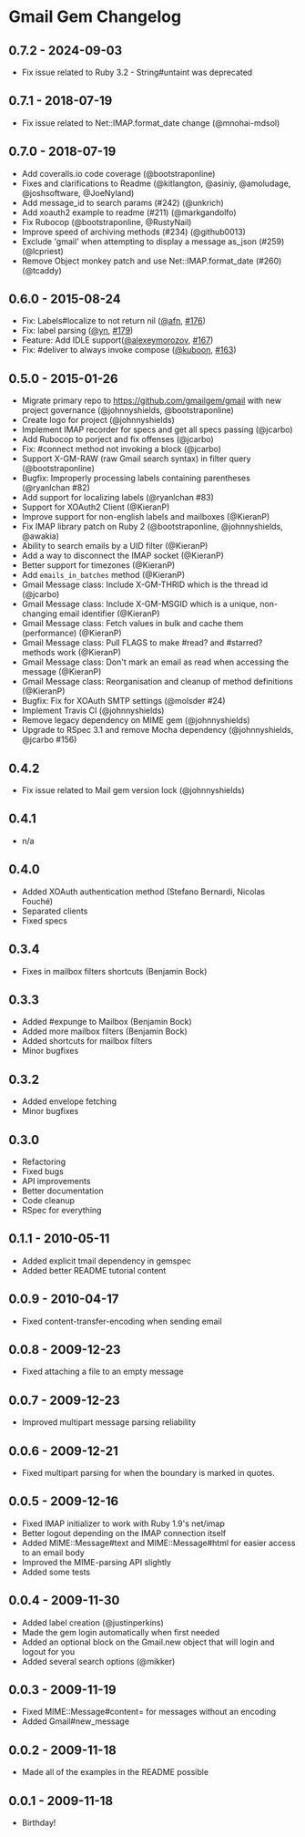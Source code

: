 # Gmail Gem Changelog

## 0.7.2 - 2024-09-03

* Fix issue related to Ruby 3.2 - String#untaint was deprecated

## 0.7.1 - 2018-07-19

* Fix issue related to Net::IMAP.format_date change (@mnohai-mdsol)

## 0.7.0 - 2018-07-19

* Add coveralls.io code coverage (@bootstraponline)
* Fixes and clarifications to Readme (@kitlangton, @asiniy, @amoludage, @joshsoftware, @JoeNyland)
* Add message_id to search params (#242) (@unkrich)
* Add xoauth2 example to readme (#211) (@markgandolfo)
* Fix Rubocop (@bootstraponline, @RustyNail)
* Improve speed of archiving methods (#234) (@github0013)
* Exclude 'gmail' when attempting to display a message as_json (#259) (@lcpriest)
* Remove Object monkey patch and use Net::IMAP.format_date (#260) (@tcaddy)

## 0.6.0 - 2015-08-24

* Fix: Labels#localize to not return nil ([@afn](https://github.com/@afn), [#176](https://github.com/gmailgem/gmail/pull/176))
* Fix: label parsing ([@yn](https://github.com/@yn), [#179](https://github.com/gmailgem/gmail/pull/179))
* Feature: Add IDLE support([@alexeymorozov](https://github.com/@alexeymorozov), [#167](https://github.com/gmailgem/gmail/pull/167))
* Fix: #deliver to always invoke compose ([@kuboon](https://github.com/@kuboon), [#163](https://github.com/gmailgem/gmail/pull/163))

## 0.5.0 - 2015-01-26

* Migrate primary repo to https://github.com/gmailgem/gmail with new project governance (@johnnyshields, @bootstraponline)
* Create logo for project (@johnnyshields)
* Implement IMAP recorder for specs and get all specs passing (@jcarbo)
* Add Rubocop to porject and fix offenses (@jcarbo)
* Fix: #connect method not invoking a block (@jcarbo)
* Support X-GM-RAW (raw Gmail search syntax) in filter query (@bootstraponline)
* Bugfix: Improperly processing labels containing parentheses (@ryanlchan #82)
* Add support for localizing labels (@ryanlchan #83)
* Support for XOAuth2 Client (@KieranP)
* Improve support for non-english labels and mailboxes (@KieranP)
* Fix IMAP library patch on Ruby 2 (@bootstraponline, @johnnyshields,  @awakia)
* Ability to search emails by a UID filter (@KieranP)
* Add a way to disconnect the IMAP socket (@KieranP)
* Better support for timezones (@KieranP)
* Add `emails_in_batches` method (@KieranP)
* Gmail Message class: Include X-GM-THRID which is the thread id (@jcarbo)
* Gmail Message class: Include X-GM-MSGID which is a unique, non-changing email identifier (@KieranP)
* Gmail Message class: Fetch values in bulk and cache them (performance) (@KieranP)
* Gmail Message class: Pull FLAGS to make #read? and #starred? methods work (@KieranP)
* Gmail Message class: Don't mark an email as read when accessing the message (@KieranP)
* Gmail Message class: Reorganisation and cleanup of method definitions (@KieranP)
* Bugfix: Fix for XOAuth SMTP settings (@molsder #24)
* Implement Travis CI (@johnnyshields)
* Remove legacy dependency on MIME gem (@johnnyshields)
* Upgrade to RSpec 3.1 and remove Mocha dependency (@johnnyshields, @jcarbo #156)


## 0.4.2

* Fix issue related to Mail gem version lock (@johnnyshields)


## 0.4.1

* n/a


## 0.4.0

* Added XOAuth authentication method (Stefano Bernardi, Nicolas Fouché)
* Separated clients
* Fixed specs


## 0.3.4

* Fixes in mailbox filters shortcuts (Benjamin Bock)


## 0.3.3

* Added #expunge to Mailbox (Benjamin Bock)
* Added more mailbox filters (Benjamin Bock)
* Added shortcuts for mailbox filters
* Minor bugfixes


## 0.3.2

* Added envelope fetching
* Minor bugfixes


## 0.3.0

* Refactoring
* Fixed bugs
* API improvements
* Better documentation
* Code cleanup
* RSpec for everything


## 0.1.1 - 2010-05-11

* Added explicit tmail dependency in gemspec
* Added better README tutorial content


## 0.0.9 - 2010-04-17

* Fixed content-transfer-encoding when sending email


## 0.0.8 - 2009-12-23

* Fixed attaching a file to an empty message


## 0.0.7 - 2009-12-23

* Improved multipart message parsing reliability


## 0.0.6 - 2009-12-21

* Fixed multipart parsing for when the boundary is marked in quotes.


## 0.0.5 - 2009-12-16

* Fixed IMAP initializer to work with Ruby 1.9's net/imap
* Better logout depending on the IMAP connection itself
* Added MIME::Message#text and MIME::Message#html for easier access to an email body
* Improved the MIME-parsing API slightly
* Added some tests


## 0.0.4 - 2009-11-30

* Added label creation (@justinperkins)
* Made the gem login automatically when first needed
* Added an optional block on the Gmail.new object that will login and logout for you
* Added several search options (@mikker)


## 0.0.3 - 2009-11-19

* Fixed MIME::Message#content= for messages without an encoding
* Added Gmail#new_message


## 0.0.2 - 2009-11-18

* Made all of the examples in the README possible


## 0.0.1 - 2009-11-18

* Birthday!
